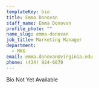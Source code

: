 ```yaml
---
templateKey: bio
title: Emma Donovan
staff_name: Emma Donovan
profile_photo: ""
name_slug: emma-donovan
job_title: Marketing Manager
department:
  - MKG
email: emma.donovan​@​virginia.edu
phone: (434) 924-6070
---
```

Bio Not Yet Available